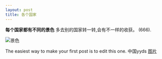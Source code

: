 ```yaml
---
layout: post
title: 各个国家
---
```

**每个国家都有不同的景色** 多去别的国家转一转,会有不一样的收获。 (666).

![景色](jingsehttps://uploadfile.bizhizu.cn/2015/1202/20151202022650511.jpg.source.jpg)

The easiest way to make your first post is to edit this one. 中国yyds [图片](https://cn.bing.com/images/search?q=%E6%99%AF%E8%89%B2&qs=n&form=QBIRMH&sp=-1&pq=%E6%99%AF%E8%89%B2&sc=8-2&cvid=1741735BA1E14042A9100544FFAE5E8C&first=1&tsc=ImageBasicHover)
